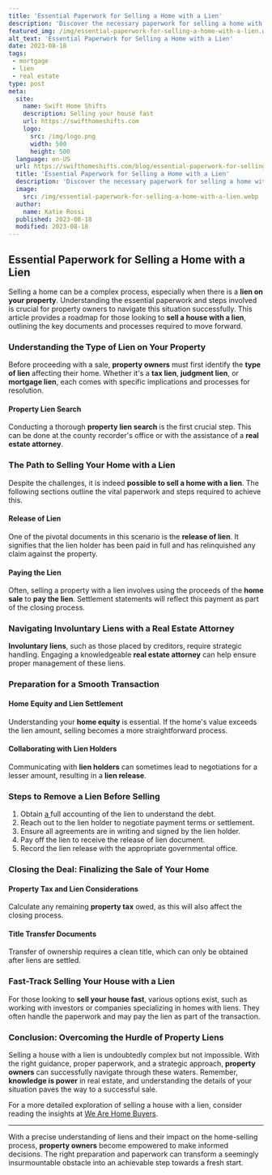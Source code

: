 ```yaml
---
title: 'Essential Paperwork for Selling a Home with a Lien'
description: 'Discover the necessary paperwork for selling a home with a lien. Find answers to your curious questions about handling liens during a home sale process.'
featured_img: /img/essential-paperwork-for-selling-a-home-with-a-lien.webp
alt_text: 'Essential Paperwork for Selling a Home with a Lien'
date: 2023-08-18
tags:
 - mortgage
 - lien
 - real estate
type: post
meta:
  site:
    name: Swift Home Shifts
    description: Selling your house fast
    url: https://swifthomeshifts.com
    logo:
      src: /img/logo.png
      width: 500
      height: 500
  language: en-US
  url: https://swifthomeshifts.com/blog/essential-paperwork-for-selling-a-home-with-a-lien
  title: 'Essential Paperwork for Selling a Home with a Lien'
  description: 'Discover the necessary paperwork for selling a home with a lien. Find answers to your curious questions about handling liens during a home sale process.'
  image:
    src: /img/essential-paperwork-for-selling-a-home-with-a-lien.webp
  author:
    name: Katie Rossi
  published: 2023-08-18
  modified: 2023-08-18
---
```



## Essential Paperwork for Selling a Home with a Lien

Selling a home can be a complex process, especially when there is a **lien on your property**. Understanding the essential paperwork and steps involved is crucial for property owners to navigate this situation successfully. This article provides a roadmap for those looking to **sell a house with a lien**, outlining the key documents and processes required to move forward.

### Understanding the Type of Lien on Your Property

Before proceeding with a sale, **property owners** must first identify the **type of lien** affecting their home. Whether it's a **tax lien**, **judgment lien**, or **mortgage lien**, each comes with specific implications and processes for resolution.

#### Property Lien Search

Conducting a thorough **property lien search** is the first crucial step. This can be done at the county recorder's office or with the assistance of a **real estate attorney**.

### The Path to Selling Your Home with a Lien

Despite the challenges, it is indeed **possible to sell a home with a lien**. The following sections outline the vital paperwork and steps required to achieve this.

#### Release of Lien

One of the pivotal documents in this scenario is the **release of lien**. It signifies that the lien holder has been paid in full and has relinquished any claim against the property.

#### Paying the Lien

Often, selling a property with a lien involves using the proceeds of the **home sale** to **pay the lien**. Settlement statements will reflect this payment as part of the closing process.

### Navigating Involuntary Liens with a Real Estate Attorney

**Involuntary liens**, such as those placed by creditors, require strategic handling. Engaging a knowledgeable **real estate attorney** can help ensure proper management of these liens.

### Preparation for a Smooth Transaction

#### Home Equity and Lien Settlement

Understanding your **home equity** is essential. If the home's value exceeds the lien amount, selling becomes a more straightforward process.
 
#### Collaborating with Lien Holders

Communicating with **lien holders** can sometimes lead to negotiations for a lesser amount, resulting in a **lien release**.

### Steps to Remove a Lien Before Selling

1. Obtain [a  ](https://swifthomeshifts.com/blog/avoiding-scams-and-frauds-in-lien-complicated-sales)full accounting of the lien to understand the debt.
2. Reach out to the lien holder to negotiate payment terms or settlement.
3. Ensure all agreements are in writing and signed by the lien holder.
4. Pay off the lien to receive the release of lien document.
5. Record the lien release with the appropriate governmental office.

### Closing the Deal: Finalizing the Sale of Your Home

#### Property Tax and Lien Considerations

Calculate any remaining **property tax** owed, as this will also affect the closing process.

#### Title Transfer Documents

Transfer of ownership requires a clean title, which can only be obtained after liens are settled.

### Fast-Track Selling Your House with a Lien

For those looking to **sell your house fast**, various options exist, such as working with investors or companies specializing in homes with liens. They often handle the paperwork and may pay the lien as part of the transaction.

### Conclusion: Overcoming the Hurdle of Property Liens

Selling a house with a lien is undoubtedly complex but not impossible. With the right guidance, proper paperwork, and a strategic approach, **property owners** can successfully navigate through these waters. Remember, **knowledge is power** in real estate, and understanding the details of your situation paves the way to a successful sale.

For a more detailed exploration of selling a house with a lien, consider reading the insights at [We Are Home Buyers](https://www.wearehomebuyers.com/blog/sell-a-house-with-a-lien/).

---

With a precise understanding of liens and their impact on the home-selling process, **property owners** become empowered to make informed decisions. The right preparation and paperwork can transform a seemingly insurmountable obstacle into an achievable step towards a fresh start.